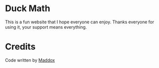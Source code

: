 # Duck Math
This is a fun website that I hope everyone can enjoy. Thanks everyone for using it, your support means everything.
# Credits
Code written by [Maddox](https://github.com/maddox05)
